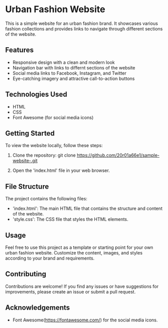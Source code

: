 # Urban Fashion Website

This is a simple website for an urban fashion brand. It showcases various fashion collections and provides links to navigate through different sections of the website.

## Features

- Responsive design with a clean and modern look
- Navigation bar with links to differnt sections of the website
- Social media links to Facebook, Instagram, and Twitter
- Eye-catching imagery and attractive call-to-action buttons

## Technologies Used

- HTML
- CSS
- Font Awesome (for social media icons)

## Getting Started

To view the website locally, follow these steps:

1. Clone the repository:
    git clone https://github.com/20r01a66e1/sample-website-.git

2. Open the 'index.html' file in your web browser.

## File Structure

The project contains the following files:

- 'index.html': The main HTML file that contains the structure and content of the website.
- 'style.css': The CSS file that styles the HTML elements.

## Usage

Feel free to use this project as a template or starting point for your own urban fashion website. Customize the content, images, and styles according to your brand and requirements.

## Contributing

Contributions are welcome! If you find any issues or have suggestions for improvements, please create an issue or submit a pull request.

## Acknowledgements

- Font Awesome(https://fontawesome.com/) for the social media icons.
